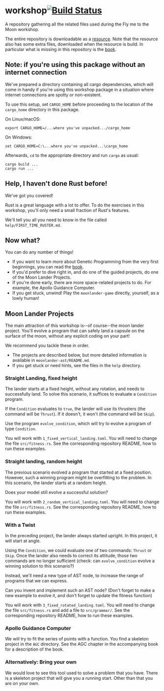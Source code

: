 # workshop[![Build Status](https://travis-ci.org/darwins-challenge/workshop.svg?branch=master)](https://travis-ci.org/darwins-challenge/workshop)
A repository gathering all the related files used during the Fly me to the Moon workshop.

The entire repository is downloadable as a [resource][workshop]. Note that the
resource also has some extra files, downloaded when the resource is build. In
particular what is missing in this repository is the [book][].

## Note: if you're using this package without an internet connection

We've prepared a directory containing all cargo dependencies, which
will come in handy if you're using this workshop package in a situation
where internet connections are spotty or non-existent.

To use this setup, set `CARGO_HOME` before proceeding to the location
of the `cargo_home` directory in this package.

On Linux/macOS:

    export CARGO_HOME=/...where you've unpacked.../cargo_home

On Windows:

    set CARGO_HOME=C:\...where you've unpacked...\cargo_home

Afterwards, `cd` to the appropriate directory and run `cargo` as usual:

    cargo build ...
    cargo run ...

## Help, I haven't done Rust before!

We've got you covered!

Rust is a great language with a lot to offer. To do the exercises in this workshop,
you'll only need a small fraction of Rust's features.

We'll tell you all you need to know in the file called `help/FIRST_TIME_RUSTER.md`.

## Now what?

You can do any number of things!

- If you want to learn more about Genetic Programming from the very first
  beginnings, you can read the [book][].
- If you'd prefer to dive right in, and do one of the guided projects, do one of
  the Moon Lander Projects.
- If you're done early, there are more space-related projects to do. For
  example, the Apollo Guidance Computer.
- If you get stuck, unwind! Play the `moonlander-game` directly, yourself,
  as a lowly human!

## Moon Lander Projects

The main attraction of this workshop is--of course--the moon lander project.
You'll evolve a program that can safely land a capsule on the surface of the
moon, without any explicit coding on your part!

We recommend you tackle these in order.

- The projects are described below, but more detailed information is available
  in `moonlander-ast/README.md`.
- If you get stuck or need hints, see the files in the `help` directory.

### Straight Landing, fixed height

The lander starts at a fixed height, without any rotation, and needs to
successfully land. To solve this scenario, it suffices to evaluate a `Condition`
program.

If the `Condition` evaluates to `true`, the lander will use its thrusters (the
command will be `Thrust`). If it doesn't, it won't (the command will be `Skip`).

Use the program `evolve_condition`, which will try to evolve a program of type
`Condition`.

You will work with `1_fixed_vertical_landing.toml`. You will need to change the
file `src/fitness.rs`. See the corresponding repository README, how to run these
examples.

### Straight landing, random height
The previous scenario evolved a program that started at a fixed position.
However, such a winning program might be overfitting to the problem. In this
scenario, the lander starts at a random height.

Does your model still evolve a successful solution?

You will work with `2_random_vertical_landing.toml`. You will need to change the
file `src/fitness.rs`. See the corresponding repository README, how to run these
examples.

### With a Twist

In the preceding project, the lander always started upright. In this
project, it will start at angle.

Using the `Condition`, we could evaluate one of two commands: `Thrust` or
`Skip`. Once the lander also needs to correct its attitude, those two
commands are no longer sufficient (check: can `evolve_condition` evolve
a winning solution to this scenario?)

Instead, we'll need a new type of AST node, to increase the range of
programs that we can express.

Can you invent and implement such an AST node? (Don't forget to make a new
example to evolve it, and don't forget to update the fitness function)

You will work with `3_fixed_rotated_landing.toml`. You will need to change the
file `src/fitness.rs` and add a file to `src/grammar/`. See the corresponding
repository README, how to run these examples.

### Apollo Guidance Computer

We will try to fit the series of points with a function. You find a skeleton
project in the `AGC` directory. See the AGC chapter in the accompanying book for
a description of the book.

### Alternatively: Bring your own

We would love to see this tool used to solve a problem that you have. There is a
skeleton project that will give you a running start. Other than that you are on
your own.

[workshop]: https://s3.amazonaws.com/darwins-challenge/workshop.tar.gz
[book]: https://leanpub.com/flymetothemoon
